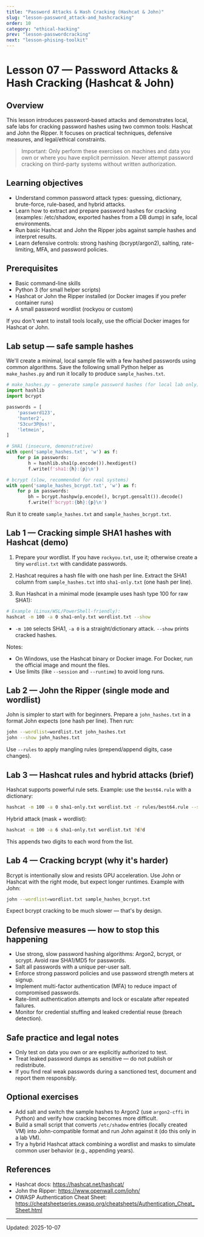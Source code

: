 ```yaml
---
title: "Password Attacks & Hash Cracking (Hashcat & John)"
slug: "lesson-password_attack-and_hashcracking"
order: 10
category: "ethical-hacking"
prev: "lesson-passwordcracking"
next: "lesson-phising-toolkit"
---
```


 # Lesson 07 — Password Attacks & Hash Cracking (Hashcat & John)

 ## Overview

 This lesson introduces password-based attacks and demonstrates local, safe labs for cracking password hashes using two common tools: Hashcat and John the Ripper. It focuses on practical techniques, defensive measures, and legal/ethical constraints.

 > Important: Only perform these exercises on machines and data you own or where you have explicit permission. Never attempt password cracking on third-party systems without written authorization.

 ## Learning objectives

 - Understand common password attack types: guessing, dictionary, brute-force, rule-based, and hybrid attacks.
 - Learn how to extract and prepare password hashes for cracking (examples: /etc/shadow, exported hashes from a DB dump) in safe, local environments.
 - Run basic Hashcat and John the Ripper jobs against sample hashes and interpret results.
 - Learn defensive controls: strong hashing (bcrypt/argon2), salting, rate-limiting, MFA, and password policies.

 ## Prerequisites

 - Basic command-line skills
 - Python 3 (for small helper scripts)
 - Hashcat or John the Ripper installed (or Docker images if you prefer container runs)
 - A small password wordlist (rockyou or custom)

 If you don't want to install tools locally, use the official Docker images for Hashcat or John.

 ## Lab setup — safe sample hashes

 We'll create a minimal, local sample file with a few hashed passwords using common algorithms. Save the following small Python helper as `make_hashes.py` and run it locally to produce `sample_hashes.txt`.

 ```python
 # make_hashes.py — generate sample password hashes (for local lab only)
 import hashlib
 import bcrypt

 passwords = [
     'password123',
     'hunter2',
     'S3cur3P@ss!',
     'letmein',
 ]

 # SHA1 (insecure, demonstrative)
 with open('sample_hashes.txt', 'w') as f:
     for p in passwords:
         h = hashlib.sha1(p.encode()).hexdigest()
         f.write(f'sha1:{h}:{p}\n')

 # bcrypt (slow, recommended for real systems)
 with open('sample_hashes_bcrypt.txt', 'w') as f:
     for p in passwords:
         bh = bcrypt.hashpw(p.encode(), bcrypt.gensalt()).decode()
         f.write(f'bcrypt:{bh}:{p}\n')
```

 Run it to create `sample_hashes.txt` and `sample_hashes_bcrypt.txt`.

 ## Lab 1 — Cracking simple SHA1 hashes with Hashcat (demo)

 1. Prepare your wordlist. If you have `rockyou.txt`, use it; otherwise create a tiny `wordlist.txt` with candidate passwords.

 2. Hashcat requires a hash file with one hash per line. Extract the SHA1 column from `sample_hashes.txt` into `sha1-only.txt` (one hash per line).

 3. Run Hashcat in a minimal mode (example uses hash type 100 for raw SHA1):

 ```bash
 # Example (Linux/WSL/PowerShell-friendly):
 hashcat -m 100 -a 0 sha1-only.txt wordlist.txt --show
 ```

 - `-m 100` selects SHA1, `-a 0` is a straight/dictionary attack. `--show` prints cracked hashes.

 Notes:
 - On Windows, use the Hashcat binary or Docker image. For Docker, run the official image and mount the files.
 - Use limits (like `--session` and `--runtime`) to avoid long runs.

 ## Lab 2 — John the Ripper (single mode and wordlist)

 John is simpler to start with for beginners. Prepare a `john_hashes.txt` in a format John expects (one hash per line). Then run:

 ```bash
 john --wordlist=wordlist.txt john_hashes.txt
 john --show john_hashes.txt
 ```

 Use `--rules` to apply mangling rules (prepend/append digits, case changes).

 ## Lab 3 — Hashcat rules and hybrid attacks (brief)

 Hashcat supports powerful rule sets. Example: use the `best64.rule` with a dictionary:

 ```bash
 hashcat -m 100 -a 0 sha1-only.txt wordlist.txt -r rules/best64.rule --show
 ```

 Hybrid attack (mask + wordlist):

 ```bash
 hashcat -m 100 -a 6 sha1-only.txt wordlist.txt ?d?d
 ```

 This appends two digits to each word from the list.

 ## Lab 4 — Cracking bcrypt (why it's harder)

 Bcrypt is intentionally slow and resists GPU acceleration. Use John or Hashcat with the right mode, but expect longer runtimes. Example with John:

 ```bash
 john --wordlist=wordlist.txt sample_hashes_bcrypt.txt
 ```

 Expect bcrypt cracking to be much slower — that's by design.

 ## Defensive measures — how to stop this happening

 - Use strong, slow password hashing algorithms: Argon2, bcrypt, or scrypt. Avoid raw SHA1/MD5 for passwords.
 - Salt all passwords with a unique per-user salt.
 - Enforce strong password policies and use password strength meters at signup.
 - Implement multi-factor authentication (MFA) to reduce impact of compromised passwords.
 - Rate-limit authentication attempts and lock or escalate after repeated failures.
 - Monitor for credential stuffing and leaked credential reuse (breach detection).

 ## Safe practice and legal notes

 - Only test on data you own or are explicitly authorized to test.
 - Treat leaked password dumps as sensitive — do not publish or redistribute.
 - If you find real weak passwords during a sanctioned test, document and report them responsibly.

 ## Optional exercises

 - Add salt and switch the sample hashes to Argon2 (use `argon2-cffi` in Python) and verify how cracking becomes more difficult.
 - Build a small script that converts `/etc/shadow` entries (locally created VM) into John-compatible format and run John against it (do this only in a lab VM).
 - Try a hybrid Hashcat attack combining a wordlist and masks to simulate common user behavior (e.g., appending years).

 ## References

 - Hashcat docs: https://hashcat.net/hashcat/
 - John the Ripper: https://www.openwall.com/john/
 - OWASP Authentication Cheat Sheet: https://cheatsheetseries.owasp.org/cheatsheets/Authentication_Cheat_Sheet.html

 ---

 Updated: 2025-10-07
